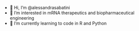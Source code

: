 - 👋 Hi, I’m @alessandrasabatini
- 👀 I’m interested in mRNA therapeutics and biopharmaceutical engineering
- 🌱 I’m currently learning to code in R and Python

<!---
alessandrasabatini/alessandrasabatini is a ✨ special ✨ repository because its `README.md` (this file) appears on your GitHub profile.
You can click the Preview link to take a look at your changes.
--->
